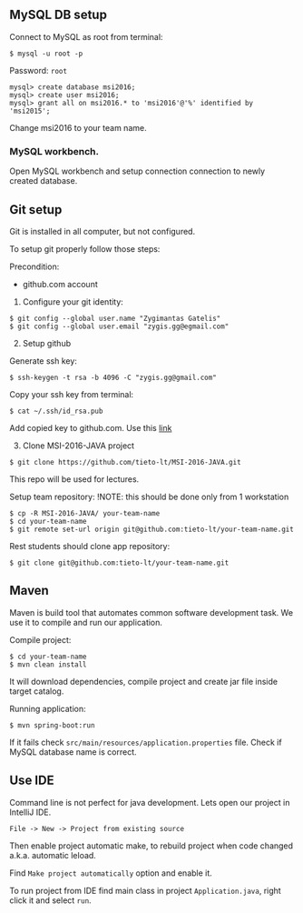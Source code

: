 
## MySQL DB setup

Connect to MySQL as root from terminal:

```
$ mysql -u root -p
```

Password: `root`

```
mysql> create database msi2016;
mysql> create user msi2016;
mysql> grant all on msi2016.* to 'msi2016'@'%' identified by 'msi2015';
```

Change msi2016 to your team name.

### MySQL workbench.

Open MySQL workbench and setup connection connection to newly created database.

## Git setup

Git is installed in all computer, but not configured.

To setup git properly follow those steps:

Precondition:
  - github.com account

1. Configure your git identity:

```
$ git config --global user.name "Zygimantas Gatelis"
$ git config --global user.email "zygis.gg@egmail.com"
```
2. Setup github

Generate ssh key:
```
$ ssh-keygen -t rsa -b 4096 -C "zygis.gg@gmail.com"
```

Copy your ssh key from terminal:
```
$ cat ~/.ssh/id_rsa.pub
```

Add copied key to github.com.
Use this [link](https://github.com/settings/keys)

3. Clone MSI-2016-JAVA project

```
$ git clone https://github.com/tieto-lt/MSI-2016-JAVA.git
```

This repo will be used for lectures.

Setup team repository:
!NOTE: this should be done only from 1 workstation

```
$ cp -R MSI-2016-JAVA/ your-team-name
$ cd your-team-name
$ git remote set-url origin git@github.com:tieto-lt/your-team-name.git
```

Rest students should clone app repository:

```
$ git clone git@github.com:tieto-lt/your-team-name.git
```

## Maven

Maven is build tool that automates common software development task.
We use it to compile and run our application.

Compile project:
```
$ cd your-team-name
$ mvn clean install
```
It will download dependencies, compile project and create jar file inside target catalog.

Running application:
```
$ mvn spring-boot:run
```

If it fails check `src/main/resources/application.properties` file. Check if MySQL database name is correct.

## Use IDE

Command line is not perfect for java development. Lets open our project in IntelliJ IDE.

`File -> New -> Project from existing source`

Then enable project automatic make, to rebuild project when code changed a.k.a. automatic leload.

Find `Make project automatically` option and enable it.

To run project from IDE find main class in project `Application.java`, right click it and select `run`.
